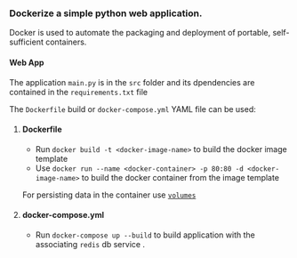 ### Dockerize a simple python web application.

Docker is used to automate the packaging and deployment of portable, self-sufficient containers.


#### Web App
The application `main.py` is in the `src` folder and its dpendencies are contained in the 
`requirements.txt` file


The `Dockerfile` build  or `docker-compose.yml` YAML file can be used:

1. #### Dockerfile
 
   * Run `docker build -t <docker-image-name>` to build the docker image template
   * Use `docker run --name <docker-container> -p 80:80 -d <docker-image-name>` to build the docker container from the image template

   For persisting data in the container use [`volumes`](https://docs.docker.com/storage/volumes/)


2. #### docker-compose.yml

   * Run `docker-compose up --build` to build application with the  associating `redis` db service . 


